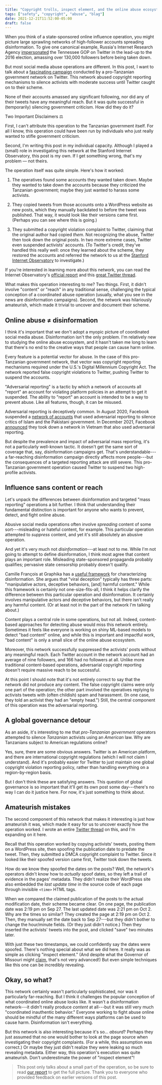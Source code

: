 ```yaml
---
title: "Copyright trolls, inspect element, and the online abuse ecosystem"
tags: ["safety", "copyright", "abuse", "blag"]
date: 2021-12-21T11:52:00-05:00
draft: false
---
```


When you think of a state-sponsored online influence operation, you might picture large sprawling networks of high-follower accounts spreading disinformation. To give one canonical example, Russia's Internet Research Agency [impersonated](https://medium.com/dfrlab/how-a-russian-troll-fooled-america-80452a4806d1) the Tennessee GOP on Twitter in the lead-up to the 2016 election, amassing over 130,000 followers before being taken down.

But most social media abuse operations are different. In this post, I want to talk about a [fascinating campaign](https://twitter.com/shelbygrossman/status/1466395068080615426) conducted by a pro-Tanzanian government network on Twitter. This network abused copyright reporting mechanisms to silence activists with moderate success until Twitter caught on to their scheme.

None of their accounts amassed any significant following, nor did any of their tweets have any meaningful reach. But it was quite successful in (temporarily) silencing government criticism. How did they do it?

<div class="aside ~info content">
<p class="supra font-semibold">Two Important Disclaimers ⚖️</p>
<p class="text-sm">First, I can't attribute this operation to the Tanzanian government itself. For all I know, this operation could have been run by individuals who just really wanted to stifle government criticism.</p>
<p class="text-sm">Second, I'm writing this post in my individual capacity. Although I played a (small) role in investigating this network at the Stanford Internet Observatory, this post is my own. If I get something wrong, that's my problem &mdash; not theirs.</p>
</div>

The operation itself was quite simple. Here's how it worked:

1.  The operatives found some accounts they wanted taken down. Maybe they wanted to take down the accounts because they criticized the Tanzanian government; maybe they just wanted to harass some activists.

2.  They copied tweets from those accounts onto a WordPress website as new posts, which they manually backdated to before the tweet was published. That way, it would look like their versions came first. (Perhaps you can see where this is going.)

3.  They submitted a copyright violation complaint to Twitter, claiming that the original author had copied *them*. Not recognizing the abuse, Twitter then took down the original posts. In two more extreme cases, Twitter even suspended activists' accounts. (To Twitter's credit, they've handled this really well: once they learned about the scheme, they restored the accounts and referred the network to us at the [Stanford Internet Observatory](https://io.stanford.edu) to investigate.)

If you're interested in learning more about this network, you can read the Internet Observatory's [official report](https://github.com/stanfordio/publications/blob/main/20211202-tz-twitter-takedown.pdf) and this [great Twitter thread](https://twitter.com/shelbygrossman/status/1466395068080615426).

What makes this operation interesting to me? Two things. First, it didn't involve "content" or "reach" in any traditional sense, challenging the typical conception of a coordinated abuse operation (usually, what you see in the news are disinformation campaigns). Second, the network was hilariously amateurish, which made it trivial to uncover and document their scheme.

## Online abuse ≠ disinformation

I think it's important that we don't adopt a myopic picture of coordinated social media abuse. Disinformation isn't the only problem. I'm relatively new to studying the online abuse ecosystem, and it hasn't taken me long to learn that there's no end to the creative ways that people can cause harm online.

Every feature is a potential vector for abuse. In the case of this pro-Tanzanian government network, that vector was copyright reporting mechanisms required under the U.S.'s Digital Millennium Copyright Act. The network reported false copyright violations to Twitter, pushing Twitter to suspend the accounts.

"Adversarial reporting" is a tactic by which a network of accounts all "report" an account for violating platform policies in an attempt to get it suspended. The ability to "report" an account is intended to be a way to prevent abuse. Like all features, though, it can be misused.

Adversarial reporting is deceptively common. In August 2020, Facebook suspended a [network of accounts](https://cyber.fsi.stanford.edu/io/news/reporting-duty) that used adversarial reporting to silence critics of Islam and the Pakistani government. In December 2021, Facebook [announced](https://about.fb.com/wp-content/uploads/2021/12/Metas-Adversarial-Threat-Report.pdf) they took down a network in Vietnam that also used adversarial reporting.

But despite the prevalence and impact of adversarial mass reporting, it's not a particularly well-known tactic. It doesn't get the same sort of coverage that, say, disinformation campaigns get. That's understandable---a far-reaching disinformation campaign directly affects more people---but the consequences of a targeted reporting attack are still severe. This pro-Tanzanian government operation caused Twitter to suspend two high-profile activists.

## Influence sans content or reach

Let's unpack the differences between disinformation and targeted "mass reporting" operations a bit further. I think that understanding their fundamental distinction is important for anyone who wants to prevent, detect, and fight online abuse.

Abusive social media operations often involve *spreading* content of some sort---misleading or hateful content, for example. This particular operation attempted to *suppress* content, and yet it's still absolutely an abusive operation.

And yet it's very much not *disinformation*---at least not to me. While I'm not going to attempt to define disinformation, I think most agree that content plays an important role. Misleading state-sponsored propaganda probably qualifies; pervasive state censorship probably doesn't qualify.

Camille François at Graphika has a [useful framework](https://science.house.gov/imo/media/doc/Francois%20Addendum%20to%20Testimony%20-%20ABC_Framework_2019_Sept_2019.pdf) for characterizing disinformation. She argues that "viral deception" typically has three parts: "manipulative actors, deceptive behaviors, [and] harmful content." While this framework is certainly not one-size-fits-all, I think it helps clarify the difference between this particular operation and disinformation. It certainly involves manipulative actors and deceptive behaviors, but there isn't really any harmful content. (Or at least not in the part of the network I'm talking about.)

Content plays a central role in some operations, but not all. Indeed, content-based approaches for detecting abuse would miss this network entirely. Sometimes it feels like everyone is working on shiny ML-based models to detect "bad content" online, and while this is important and impactful work, "bad content" is only a small slice of the online abuse ecosystem.

Moreover, this network successfully suppressed the activists' posts without any meaningful reach. Each Twitter account in the network account had an average of nine followers, and 166 had no followers at all. Unlike more traditional content-based operations, adversarial copyright reporting doesn't require massive reach to be successful.

At this point I should note that it's not entirely correct to say that the network did not produce any content. The false copyright claims were only one part of the operation; the other part involved the operatives replying to activists tweets with (often childish) spam and harassment. (In one case, they told an activist they had an "empty head.") Still, the central component of this operation was the adversarial reporting.

## A global governance detour

As an aside, it's interesting to me that  *pro-Tanzanian government* operators attempted to silence *Tanzanian* activists using an *American* law. Why are Tanzanians subject to American regulations online?

Yes, sure, there are some obvious answers. Twitter is an American platform, and there are international copyright regulations (which I will not claim I understand). And it's probably easier for Twitter to just maintain one global copyright violation reporting policy, rather than handling everything on a region-by-region basis.

But I don't think these are satisfying answers. This question of global governance is so important that it'll get its own post some day---there's no way I can do it justice here. For now, it's just something to think about.

## Amateurish mistakes

The second component of this network that makes it interesting is just how amateurish it was, which made it easy for us to uncover exactly how the operation worked. I wrote an entire [Twitter thread](https://twitter.com/MilesMcCain/status/1466501157254144001) on this, and I'm expanding on it here.

Recall that this operation worked by copying activists' tweets, posting them on a WordPress site, then spoofing the publication date to predate the tweet. Then, they submitted a DMCA copyright complaint to Twitter. Since it looked like their spoofed version came first, Twitter took down the tweets.

How do we know they spoofed the dates on the posts? Well, the network's operators didn't know how to *actually* spoof dates, so they left a trail of evidence in the pages' metadata. They didn't realize their WordPress site also embedded the *last update time* in the source code of each page through invisible `<time>` HTML tags.

When we compared the claimed publication of the posts to the actual modification date, their scheme became clear. On one page, the publication date was 2:19 pm on Sep 27. The last updated date was 2:21 pm on Oct 2. Why are the times so similar? They created the page at 2:19 pm on Oct 2. Then, they manually set the date back to Sep 27---but they didn't bother to change the hour/minute fields. (Or they just didn't notice.) Then they inserted the activists' tweets into the post, and clicked "save" two minutes later.

With just these two timestamps, we could confidently say the dates were spoofed. There's nothing special about what we did here. It really was as simple as clicking "inspect element." (And despite what the Governor of Missouri might [claim](https://www.nytimes.com/2021/10/15/us/missouri-st-louis-post-teachers-hack.html), that's not very advanced!) But even simple techniques like this one can be incredibly revealing.

## Okay, so what?

This network certainly wasn't particularly sophisticated, nor was it particularly far-reaching. But I think it challenges the popular conception of what coordinated online abuse looks like. It wasn't a disinformation network---it didn't really produce *content* at all---but it was still very much "coordinated inauthentic behavior." Everyone working to fight abuse online should be mindful of the many different ways platforms can be used to cause harm. Disinformation isn't everything.

But this network is also interesting because it's so... *absurd*? Perhaps they just assumed that no one would bother to look at the page source when investigating their copyright complaints. (For a while, this assumption was correct.) Or maybe they just didn't realize they were leaking so much revealing metadata. Either way, this operation's execution was quite amateurish. Don't underestimate the power of "inspect element"!

> This post only talks about a small part of the operation, so be sure to read [our report](https://github.com/stanfordio/publications/raw/main/20211202-tz-twitter-takedown.pdf) to get the full picture. Thank you to everyone who provided feedback on earlier versions of this post.